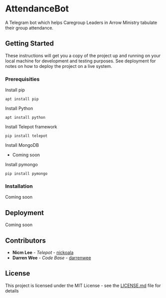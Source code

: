 # AttendanceBot
A Telegram bot which helps Caregroup Leaders in Arrow Ministry tabulate their group attendance.

## Getting Started

These instructions will get you a copy of the project up and running on your local machine for development and testing purposes. See deployment for notes on how to deploy the project on a live system.

### Prerequisities

Install pip
```
apt install pip
```

Install Python
```
apt install python
```

Install Telepot framework
```
pip install telepot
```

Install MongoDB
* Coming soon

Install pymongo
```
pip install pymongo
```

### Installation

Coming soon

## Deployment

Coming soon

## Contributors

* **Nicm Lee** - *Telepot* - [nickoala](https://github.com/nickoala/telepot)
* **Darren Wee** - *Code Base* - [darrenwee](https://github.com/darrenwee)

## License

This project is licensed under the MIT License - see the [LICENSE.md](LICENSE.md) file for details